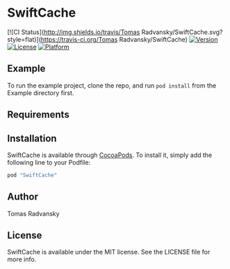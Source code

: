 # SwiftCache

[![CI Status](http://img.shields.io/travis/Tomas Radvansky/SwiftCache.svg?style=flat)](https://travis-ci.org/Tomas Radvansky/SwiftCache)
[![Version](https://img.shields.io/cocoapods/v/SwiftCache.svg?style=flat)](http://cocoapods.org/pods/SwiftCache)
[![License](https://img.shields.io/cocoapods/l/SwiftCache.svg?style=flat)](http://cocoapods.org/pods/SwiftCache)
[![Platform](https://img.shields.io/cocoapods/p/SwiftCache.svg?style=flat)](http://cocoapods.org/pods/SwiftCache)

## Example

To run the example project, clone the repo, and run `pod install` from the Example directory first.

## Requirements

## Installation

SwiftCache is available through [CocoaPods](http://cocoapods.org). To install
it, simply add the following line to your Podfile:

```ruby
pod "SwiftCache"
```

## Author

Tomas Radvansky

## License

SwiftCache is available under the MIT license. See the LICENSE file for more info.
